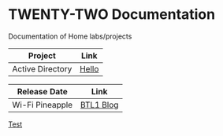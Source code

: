 # TWENTY-TWO Documentation

Documentation of Home labs/projects

|Project|Link|
|---|---|
|Active Directory|[Hello](..sentinel_lab/sentinel.md)|

|Release Date|Link|
|------------| ---|
|Wi-Fi Pineapple|[BTL1 Blog](./BTL1/Review.md)|

[Test](www.google.com)
